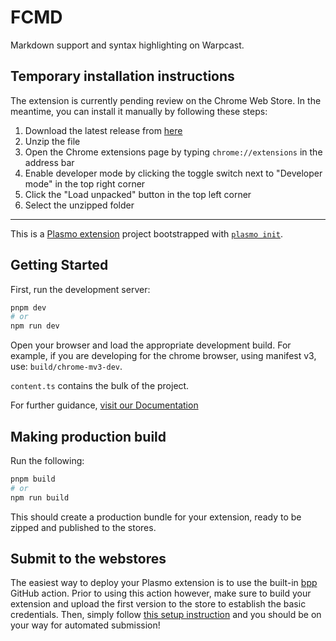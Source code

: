 # FCMD

Markdown support and syntax highlighting on Warpcast.

## Temporary installation instructions

The extension is currently pending review on the Chrome Web Store. In the meantime, you can install it manually by following these steps:

1. Download the latest release from [here](https://github.com/dgca/fcmd/raw/main/download/chrome-mv3-prod.zip)
2. Unzip the file
3. Open the Chrome extensions page by typing `chrome://extensions` in the address bar
4. Enable developer mode by clicking the toggle switch next to "Developer mode" in the top right corner
5. Click the "Load unpacked" button in the top left corner
6. Select the unzipped folder

---

This is a [Plasmo extension](https://docs.plasmo.com/) project bootstrapped with [`plasmo init`](https://www.npmjs.com/package/plasmo).

## Getting Started

First, run the development server:

```bash
pnpm dev
# or
npm run dev
```

Open your browser and load the appropriate development build. For example, if you are developing for the chrome browser, using manifest v3, use: `build/chrome-mv3-dev`.

`content.ts` contains the bulk of the project.

For further guidance, [visit our Documentation](https://docs.plasmo.com/)

## Making production build

Run the following:

```bash
pnpm build
# or
npm run build
```

This should create a production bundle for your extension, ready to be zipped and published to the stores.

## Submit to the webstores

The easiest way to deploy your Plasmo extension is to use the built-in [bpp](https://bpp.browser.market) GitHub action. Prior to using this action however, make sure to build your extension and upload the first version to the store to establish the basic credentials. Then, simply follow [this setup instruction](https://docs.plasmo.com/framework/workflows/submit) and you should be on your way for automated submission!
